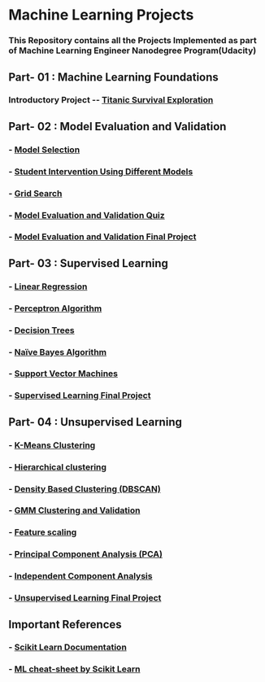 # Machine Learning Projects
### This Repository contains all the Projects Implemented as part of Machine  Learning Engineer Nanodegree Program(Udacity)

## Part- 01 : Machine Learning Foundations
### Introductory Project -- [Titanic Survival Exploration](https://github.com/Hardly-Human/Machine-Learning-Projects/tree/master/Titanic%20Survival%20Exploration)

## Part- 02 : Model Evaluation and Validation
### - [Model Selection](https://github.com/Hardly-Human/Machine-Learning-Projects/blob/master/Programming%20Quizzes/Model%20Selection/Model%20Selection.ipynb)
### - [Student Intervention Using Different Models](https://github.com/Hardly-Human/Machine-Learning-Projects/tree/master/Programming%20Quizzes/Model%20Selection/Student%20Intervention%20Using%20Different%20Models)
### - [Grid Search](https://github.com/Hardly-Human/Machine-Learning-Projects/tree/master/Programming%20Quizzes/Model%20Evaluation%20and%20Validation/grid_search)
### - [Model Evaluation and Validation Quiz](https://github.com/Hardly-Human/Machine-Learning-Projects/blob/master/Programming%20Quizzes/Model%20Evaluation%20and%20Validation/Quiz.ipynb)
### - [Model Evaluation and Validation Final Project](https://github.com/Hardly-Human/Machine-Learning-Projects/tree/master/Boston%20House%20Pricing)

## Part- 03 : Supervised Learning
### - [Linear Regression](https://github.com/Hardly-Human/Machine-Learning-Projects/tree/master/Programming%20Quizzes/Supervised%20Learning/Linear%20Regression)
### - [Perceptron Algorithm](https://github.com/Hardly-Human/Machine-Learning-Projects/tree/master/Programming%20Quizzes/Supervised%20Learning/Perceptron%20Algorithm)
### - [Decision Trees](https://github.com/Hardly-Human/Machine-Learning-Projects/tree/master/Programming%20Quizzes/Supervised%20Learning/Decision%20Trees)
### - [Naïve Bayes Algorithm](https://github.com/Hardly-Human/Machine-Learning-Projects/tree/master/Programming%20Quizzes/Supervised%20Learning/Naive%20Bayes%20Algorithm)
### - [Support Vector Machines](https://github.com/Hardly-Human/Machine-Learning-Projects/tree/master/Programming%20Quizzes/Supervised%20Learning/Support%20Vector%20Machines)
### - [Supervised Learning Final Project](https://github.com/Hardly-Human/Machine-Learning-Projects/tree/master/Finding%20Donors%20for%20CharityML)

## Part- 04 : Unsupervised Learning
### - [K-Means Clustering](https://github.com/Hardly-Human/Machine-Learning-Projects/tree/master/Programming%20Quizzes/Unsupervised%20Learning/K_Means%20on%20Movie%20Ratings)
### - [Hierarchical clustering](https://github.com/Hardly-Human/Machine-Learning-Projects/tree/master/Programming%20Quizzes/Unsupervised%20Learning/Hierarchical%20clustering)
### - [Density Based Clustering (DBSCAN)](https://github.com/Hardly-Human/Machine-Learning-Projects/tree/master/Programming%20Quizzes/Unsupervised%20Learning/Density%20Based%20Clustering%20(DBSCAN))
### - [GMM Clustering and Validation](https://github.com/Hardly-Human/Machine-Learning-Projects/tree/master/Programming%20Quizzes/Unsupervised%20Learning/GMM%20Clustering%20and%20Validation)
### - [Feature scaling](https://github.com/Hardly-Human/Machine-Learning-Projects/tree/master/Programming%20Quizzes/Unsupervised%20Learning/Feature%20scaling)
### - [Principal Component Analysis (PCA)](https://github.com/Hardly-Human/Machine-Learning-Projects/tree/master/Programming%20Quizzes/Unsupervised%20Learning/Principal%20Component%20Analysis)
### - [Independent Component Analysis](https://github.com/Hardly-Human/Machine-Learning-Projects/tree/master/Programming%20Quizzes/Unsupervised%20Learning/Independent%20Component%20Analysis)
### - [Unsupervised Learning Final Project](https://github.com/Hardly-Human/Machine-Learning-Projects/tree/master/Customer%20Segments)

## Important References
### - [Scikit Learn Documentation](https://github.com/Hardly-Human/Machine-Learning-Projects/blob/master/scikit-learn-docs.pdf)
### - [ML cheat-sheet by Scikit Learn](https://github.com/Hardly-Human/Machine-Learning-Projects/blob/master/ml_map.png)
